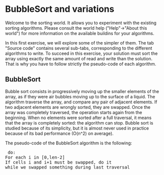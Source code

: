 
# BubbleSort and variations #

Welcome to the sorting world. It allows you to experiment with the existing
sorting algorithms. Please consult the world help ("Help"->"About this
world") for more information on the available buildins for your algorithms.

In this first exercise, we will explore some of the simpler of them. The tab
"Source code" contains several sub-tabs, corresponding to the different
algorithms to write. To succeed in this exercise, your solution must sort
the array using exactly the same amount of read and write than the
solution. That is why you have to follow strictly the pseudo-code of each
algorithm.


## BubbleSort ##

Bubble sort consists in progressively moving up the smaller elements of the
array, as if they were air bubbles moving up to the surface of a liquid. The
algorithm traverse the array, and compare any pair of adjacent elements. If
two adjacent elements are wrongly sorted, they are swapped. Once the array
was completely traversed, the operation starts again from the beginning. When
no elements were sorted after a full traversal, it means that the array is
completely sorted: the algorithm can stop. Bubble sort is studied because of
its simplicity, but it is almost never used in practice because of its bad
performance (O(n^2) on average).

  
  

The pseudo-code of the BubbleSort algorithm is the following:


<pre> do:
For each i in [0,len-2]
If cells i and i+1 must be swapped, do it
while we swapped something during last traversal</pre>

